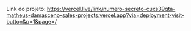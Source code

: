 Link do projeto: https://vercel.live/link/numero-secreto-cuxs39qta-matheus-damasceno-sales-projects.vercel.app?via=deployment-visit-button&p=1&page=/
